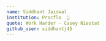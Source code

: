 ```yaml
---
name: Siddhant Jaiswal
institution: Procflo  🚩
quote: Work Harder - Casey Niestat
github_user: siddhantj45
---
```


